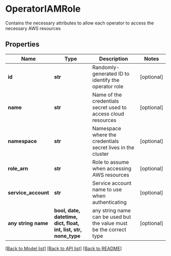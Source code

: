 # OperatorIAMRole

Contains the necessary attributes to allow each operator to access the necessary AWS resources

## Properties
Name | Type | Description | Notes
------------ | ------------- | ------------- | -------------
**id** | **str** | Randomly-generated ID to identify the operator role | [optional]
**name** | **str** | Name of the credentials secret used to access cloud resources | [optional]
**namespace** | **str** | Namespace where the credentials secret lives in the cluster | [optional]
**role_arn** | **str** | Role to assume when accessing AWS resources | [optional]
**service_account** | **str** | Service account name to use when authenticating | [optional]
**any string name** | **bool, date, datetime, dict, float, int, list, str, none_type** | any string name can be used but the value must be the correct type | [optional]

[[Back to Model list]](../README.md#documentation-for-models) [[Back to API list]](../README.md#documentation-for-api-endpoints) [[Back to README]](../README.md)
